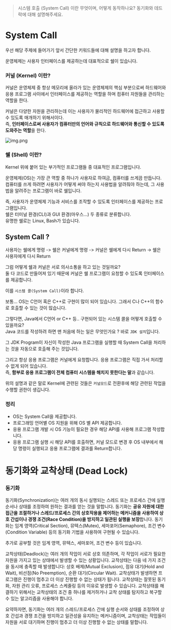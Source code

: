 >시스템 호출 (System Call) 이란 무엇이며, 어떻게 동작하나요? 동기화와 데드락에 대해 설명해주세요.

# System Call

우선 해당 주제에 들어가기 앞서 간단한 키워드들에 대해 설명을 하고자 합니다.

운영체제는 사용자 인터페이스를 제공하는데 대표적으로 쉘이 있습니다.

### 커널 (Kernel) 이란?
커널은 운영체제 중 항상 메모리에 올라가 있는 운영체제의 핵심 부분으로써 하드웨어와
응용 프로그램 사이에서 인터페이스를 제공하는 역할을 하며 컴퓨터 자원들을 관리하는 역할을 한다.<br>

커널은 다양한 자원을 관리하는데 이는 사용자가 물리적인 하드웨어에 접근하고 사용할 수 있도록 매개하기 위해서이다.<br>
즉, **인터페이스로써 사용자가 컴퓨터만의 언어와 규칙으로 하드웨어와 통신할 수 있도록 도와주는 역할**을 한다.


![img.png](..%2F..%2F..%2F12_study%2F3week%2F%EC%9A%B0%EC%83%81%ED%9B%88%2Fimg.png)


### 쉘 (Shell) 이란?
Kernel 위에 붙어 있는 부가적인 프로그램들 중 대표적인 프로그램입니다.

운영체제(OS)는 가장 큰 역할 중 하나가 사용자로 하여금, 컴퓨터를 쓰게끔 만듭니다. <br>
컴퓨터를 쓰게 하려면 사용자가 어떻게 써야 하는지 사용법을 알려줘야 하는데, 그 사용법을 알려주는 프로그램이 바로 쉘입니다.

즉, 사용자가 운영체제 기능과 서비스를 조작할 수 있도록 인터페이스를 제공하는 프로그램입니다.<br>
쉘은 터미널 환경(CLI)과 GUI 환경(마우스...) 두 종류로 분류합니다. <br>
유명한 쉘로는 Linux, Bash가 있습니다.

## System Call ?

사용자는 쉘에게 명령 -> 쉘은 커널에게 명령 -> 커널은 쉘에게 다시 Return -> 쉘은 사용자에게 다시 Return

그럼 어떻게 쉘과 커널은 서로 의사소통을 하고 있는 것일까요? <br>
둘 다 코드로 만들어져 있기 때문에 커널은 쉘 프로그램이 요청할 수 있도록 인터페이스를 제공합니다.

이를 `시스템 콜(System Call)`이라 합니다.

보통... OS는 C언어 혹은 C++로 구현이 많이 되어 있습니다. 그래서 C나 C++의 함수로 호출할 수 있는 것이 많습니다.

그렇다면, Java에서 C언어 or C++ 등.. 구현되어 있는 시스템 콜을 어떻게 호출할 수 있을까요?<br>
Java 코드를 작성하려 하면 맨 처음에 하는 일은 무엇인가요 ? 바로 `JDK 설치`입니다.

그 JDK Program이 자신이 작성한 Java 프로그램을 실행할 때 System Call을 처리하는 것을 자동으로 호출해 주는 것입니다.

그리고 항상 응용 프로그램은 커널에게 요청합니다. 응용 프로그램은 직접 가서 처리할 수 없게 되어 있습니다.<br>
즉, **함부로 응용 프로그램이 전체 컴퓨터 시스템을 해치지 못한다는 말**과 같습니다.

위의 설명과 같은 말로 Kernel에 관련된 것들은 `커널모드`로 전환후에 해당 관련된 작업을 수행할 권한이 생깁니다.

### 정리

- OS는 System Call을 제공합니다.
- 프로그래밍 언어별 OS 지원을 위해 OS 별 API 제공합니다.
- 응용 프로그램 개발 시 OS 기능이 필요한 경우 해당 API를 사용해 프로그램 작성합니다.
- 응용 프로그램 실행 시 해당 API를 호출하면, 커널 모드로 변경 후 OS 내부에서 해당 명령이 실행되고 응용 프로그램에 결과를 Return합니다.

# 동기화와 교착상태 (Dead Lock)

### 동기화
동기화(Synchronization)는 여러 개의 동시 실행되는 스레드 또는 프로세스 간에 실행 순서나 상태를 조정하여 원하는 결과를 얻는 것을 말합니다.
동기화는 **공유 자원에 대한 접근을 조절하거나 스레드/프로세스 간의 상호작용을 제어하는 메커니즘을 사용하여 상호 간섭이나 경쟁 조건(Race Condition)을 방지하고 일관된 실행을 보장**합니다.
동기화는 임계 영역(Critical Section), 뮤텍스(Mutex), 세마포어(Semaphore), 조건 변수(Condition Variable) 등의 동기화 기법을 사용하여 구현될 수 있습니다.

추가로 공부할 것은 임계 영역, 뮤텍스, 세마포어, 조건 변수 등이 있습니다.

교착상태(Deadlock)는 여러 개의 작업이 서로 상호 의존하며, 각 작업이 서로가 필요한 자원을 가지고 있는 상태에서 발생할 수 있는 상황입니다.
교착상태는 다음 네 가지 조건을 동시에 충족할 때 발생합니다: 상호 배제(Mutual Exclusion), 점유 대기(Hold and Wait), 비선점(No Preemption), 순환 대기(Circular Wait).
교착상태가 발생하면 프로그램은 진행이 멈추고 더 이상 진행할 수 없는 상태가 됩니다.
교착상태는 잘못된 동기화, 자원 관리 오류, 프로세스 스케줄링 등의 이유로 발생할 수 있습니다.
교착상태를 해결하기 위해서는 교착상태의 조건 중 하나를 제거하거나 교착 상태를 탐지하고 복구할 수 있는 알고리즘을 사용해야 합니다.

요약하자면, 동기화는 여러 개의 스레드/프로세스 간에 실행 순서와 상태를 조정하여 상호 간섭과 경쟁 조건을 방지하고 일관성을 유지하는 메커니즘이며, 교착상태는 작업들이 자원을 서로 대기하며 진행이 멈추고 더 이상 진행할 수 없는 상태를 말합니다.